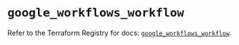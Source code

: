 # `google_workflows_workflow`

Refer to the Terraform Registry for docs: [`google_workflows_workflow`](https://registry.terraform.io/providers/hashicorp/google-beta/5.37.0/docs/resources/google_workflows_workflow).
